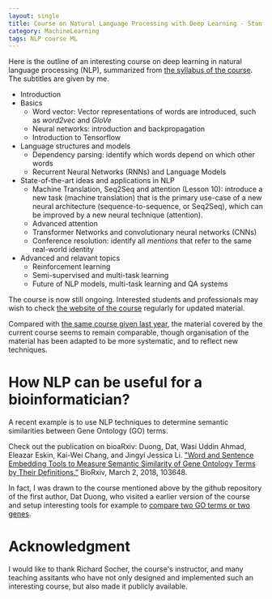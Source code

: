 ```yaml
---
layout: single
title: Course on Natural Language Processing with Deep Learning - Stanford CS224n
category: MachineLearning
tags: NLP course ML
---
```


Here is the outline of an interesting course on deep learning in natural language processing (NLP), summarized from [the syllabus of the course](http://web.stanford.edu/class/cs224n/syllabus.html). The subtitles are given by me.

* Introduction
* Basics
    * Word vector: Vector representations of words are introduced, such as *word2vec* and *GloVe*
    * Neural networks: introduction and backpropagation
    * Introduction to Tensorflow
* Language structures and models
    * Dependency parsing: identify which words depend on which other words
    * Recurrent Neural Networks (RNNs) and Language Models
* State-of-the-art ideas and applications in NLP
    * Machine Translation, Seq2Seq and attention (Lesson 10): introduce a new task (machine translation) that is the primary use-case of a new neural architecture (sequence-to-sequence, or Seq2Seq), which can be improved by a new neural technique (attention).
    * Advanced attention
    * Transformer Networks and convolutionary neural networks (CNNs)
    * Conference resolution: identify all *mentions* that refer to the same real-world identity
* Advanced and relavant topics
    * Reinforcement learning
    * Semi-supervised and multi-task learning
    * Future of NLP models, multi-task learning and QA systems

The course is now still ongoing. Interested students and professionals may wish to check [the website of the course](http://web.stanford.edu/class/cs224n/) regularly for updated material.

Compared with [the same course given last year](http://cs224d.stanford.edu/syllabus.html), the material covered by the current course seems to remain comparable, though organisation of the material has been adapted to be more systematic, and to reflect new techniques.

# How NLP can be useful for a bioinformatician?

A recent example is to use NLP techniques to determine semantic similarities between Gene Ontology (GO) terms. 

Check out the publication on bioaRxiv: Duong, Dat, Wasi Uddin Ahmad, Eleazar Eskin, Kai-Wei Chang, and Jingyi Jessica Li. ["Word and Sentence Embedding Tools to Measure Semantic Similarity of Gene Ontology Terms by Their Definitions.”](https://doi.org/10.1101/103648) BioRxiv, March 2, 2018, 103648. 

In fact, I was drawn to the course mentioned above by the github repository of the first author, Dat Duong, who visited a earlier version of the course and setup interesting tools for example to [compare two GO terms or two genes](https://github.com/datduong/word2vec2compareGenes).

# Acknowledgment

I would like to thank Richard Socher, the course's instructor, and many teaching assitants who have not only designed and implemented such an interesting course, but also made it publicly available. 
